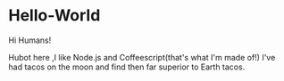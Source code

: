 # Hello-World

Hi Humans!

Hubot here ,I like Node.js and Coffeescript(that's what I'm made of!)
I've had tacos on the moon and find then far superior to Earth tacos.


